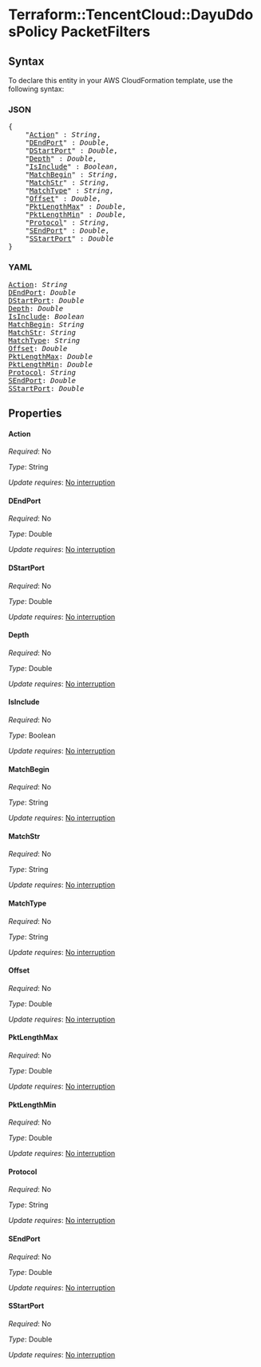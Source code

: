 # Terraform::TencentCloud::DayuDdosPolicy PacketFilters

## Syntax

To declare this entity in your AWS CloudFormation template, use the following syntax:

### JSON

<pre>
{
    "<a href="#action" title="Action">Action</a>" : <i>String</i>,
    "<a href="#dendport" title="DEndPort">DEndPort</a>" : <i>Double</i>,
    "<a href="#dstartport" title="DStartPort">DStartPort</a>" : <i>Double</i>,
    "<a href="#depth" title="Depth">Depth</a>" : <i>Double</i>,
    "<a href="#isinclude" title="IsInclude">IsInclude</a>" : <i>Boolean</i>,
    "<a href="#matchbegin" title="MatchBegin">MatchBegin</a>" : <i>String</i>,
    "<a href="#matchstr" title="MatchStr">MatchStr</a>" : <i>String</i>,
    "<a href="#matchtype" title="MatchType">MatchType</a>" : <i>String</i>,
    "<a href="#offset" title="Offset">Offset</a>" : <i>Double</i>,
    "<a href="#pktlengthmax" title="PktLengthMax">PktLengthMax</a>" : <i>Double</i>,
    "<a href="#pktlengthmin" title="PktLengthMin">PktLengthMin</a>" : <i>Double</i>,
    "<a href="#protocol" title="Protocol">Protocol</a>" : <i>String</i>,
    "<a href="#sendport" title="SEndPort">SEndPort</a>" : <i>Double</i>,
    "<a href="#sstartport" title="SStartPort">SStartPort</a>" : <i>Double</i>
}
</pre>

### YAML

<pre>
<a href="#action" title="Action">Action</a>: <i>String</i>
<a href="#dendport" title="DEndPort">DEndPort</a>: <i>Double</i>
<a href="#dstartport" title="DStartPort">DStartPort</a>: <i>Double</i>
<a href="#depth" title="Depth">Depth</a>: <i>Double</i>
<a href="#isinclude" title="IsInclude">IsInclude</a>: <i>Boolean</i>
<a href="#matchbegin" title="MatchBegin">MatchBegin</a>: <i>String</i>
<a href="#matchstr" title="MatchStr">MatchStr</a>: <i>String</i>
<a href="#matchtype" title="MatchType">MatchType</a>: <i>String</i>
<a href="#offset" title="Offset">Offset</a>: <i>Double</i>
<a href="#pktlengthmax" title="PktLengthMax">PktLengthMax</a>: <i>Double</i>
<a href="#pktlengthmin" title="PktLengthMin">PktLengthMin</a>: <i>Double</i>
<a href="#protocol" title="Protocol">Protocol</a>: <i>String</i>
<a href="#sendport" title="SEndPort">SEndPort</a>: <i>Double</i>
<a href="#sstartport" title="SStartPort">SStartPort</a>: <i>Double</i>
</pre>

## Properties

#### Action

_Required_: No

_Type_: String

_Update requires_: [No interruption](https://docs.aws.amazon.com/AWSCloudFormation/latest/UserGuide/using-cfn-updating-stacks-update-behaviors.html#update-no-interrupt)

#### DEndPort

_Required_: No

_Type_: Double

_Update requires_: [No interruption](https://docs.aws.amazon.com/AWSCloudFormation/latest/UserGuide/using-cfn-updating-stacks-update-behaviors.html#update-no-interrupt)

#### DStartPort

_Required_: No

_Type_: Double

_Update requires_: [No interruption](https://docs.aws.amazon.com/AWSCloudFormation/latest/UserGuide/using-cfn-updating-stacks-update-behaviors.html#update-no-interrupt)

#### Depth

_Required_: No

_Type_: Double

_Update requires_: [No interruption](https://docs.aws.amazon.com/AWSCloudFormation/latest/UserGuide/using-cfn-updating-stacks-update-behaviors.html#update-no-interrupt)

#### IsInclude

_Required_: No

_Type_: Boolean

_Update requires_: [No interruption](https://docs.aws.amazon.com/AWSCloudFormation/latest/UserGuide/using-cfn-updating-stacks-update-behaviors.html#update-no-interrupt)

#### MatchBegin

_Required_: No

_Type_: String

_Update requires_: [No interruption](https://docs.aws.amazon.com/AWSCloudFormation/latest/UserGuide/using-cfn-updating-stacks-update-behaviors.html#update-no-interrupt)

#### MatchStr

_Required_: No

_Type_: String

_Update requires_: [No interruption](https://docs.aws.amazon.com/AWSCloudFormation/latest/UserGuide/using-cfn-updating-stacks-update-behaviors.html#update-no-interrupt)

#### MatchType

_Required_: No

_Type_: String

_Update requires_: [No interruption](https://docs.aws.amazon.com/AWSCloudFormation/latest/UserGuide/using-cfn-updating-stacks-update-behaviors.html#update-no-interrupt)

#### Offset

_Required_: No

_Type_: Double

_Update requires_: [No interruption](https://docs.aws.amazon.com/AWSCloudFormation/latest/UserGuide/using-cfn-updating-stacks-update-behaviors.html#update-no-interrupt)

#### PktLengthMax

_Required_: No

_Type_: Double

_Update requires_: [No interruption](https://docs.aws.amazon.com/AWSCloudFormation/latest/UserGuide/using-cfn-updating-stacks-update-behaviors.html#update-no-interrupt)

#### PktLengthMin

_Required_: No

_Type_: Double

_Update requires_: [No interruption](https://docs.aws.amazon.com/AWSCloudFormation/latest/UserGuide/using-cfn-updating-stacks-update-behaviors.html#update-no-interrupt)

#### Protocol

_Required_: No

_Type_: String

_Update requires_: [No interruption](https://docs.aws.amazon.com/AWSCloudFormation/latest/UserGuide/using-cfn-updating-stacks-update-behaviors.html#update-no-interrupt)

#### SEndPort

_Required_: No

_Type_: Double

_Update requires_: [No interruption](https://docs.aws.amazon.com/AWSCloudFormation/latest/UserGuide/using-cfn-updating-stacks-update-behaviors.html#update-no-interrupt)

#### SStartPort

_Required_: No

_Type_: Double

_Update requires_: [No interruption](https://docs.aws.amazon.com/AWSCloudFormation/latest/UserGuide/using-cfn-updating-stacks-update-behaviors.html#update-no-interrupt)

